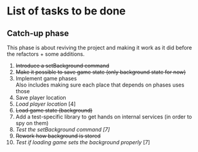 # List of tasks to be done

## Catch-up phase

This phase is about reviving the project and making it work as it did before the refactors + some additions.

1. ~~Introduce a setBackground command~~
2. ~~Make it possible to save game state (only background state for now)~~
3. Implement game phases  
   Also includes making sure each place that depends on phases uses those
4. Save player location
5. _Load player location_ \[4\]
6. ~~Load game state (background)~~
7. Add a test-specific library to get hands on internal services (in order to spy on them)
8. _Test the setBackground command \[7\]_
9. ~~Rework how background is stored~~
10. _Test if loading game sets the background properly_ \[7\]